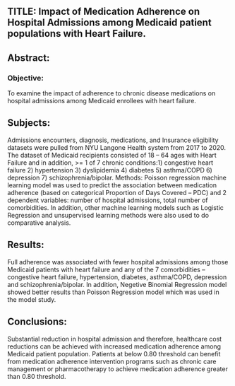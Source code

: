 ## TITLE: Impact of Medication Adherence on Hospital Admissions among Medicaid patient populations with Heart Failure.
## Abstract:
### Objective: 
To examine the impact of adherence to chronic disease medications on hospital admissions among Medicaid enrollees with heart failure. 
## Subjects: 
Admissions encounters, diagnosis, medications, and Insurance eligibility datasets were pulled from NYU Langone Health system from 2017 to 2020. The dataset of Medicaid recipients consisted of 18 – 64 ages with Heart Failure and in addition, >= 1 of 7 chronic conditions:1) congestive heart failure 2) hypertension 3) dyslipidemia 4) diabetes 5) asthma/COPD 6) depression 7) schizophrenia/bipolar. 
Methods: Poisson regression machine learning model was used to predict the association between medication adherence (based on categorical Proportion of Days Covered – PDC) and 2 dependent variables: number of hospital admissions, total number of comorbidities. In addition, other machine learning models such as Logistic Regression and unsupervised learning methods were also used to do comparative analysis.
## Results: 
Full adherence was associated with fewer hospital admissions among those Medicaid patients with heart failure and any of the 7 comorbidities – congestive heart failure, hypertension, diabetes, asthma/COPD, depression and schizophrenia/bipolar. In addition, Negetive Binomial Regression model showed better results than Poisson Regression model which was used in the model study.
## Conclusions: 
Substantial reduction in hospital admission and therefore, healthcare cost reductions can be achieved with increased medication adherence among Medicaid patient population. Patients at below 0.80 threshold can benefit from medication adherence intervention programs such as chronic care management or pharmacotherapy to achieve medication adherence greater than 0.80 threshold.
